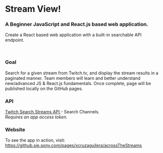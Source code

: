 # Stream View!

### A Beginner JavaScript and React.js based web application.
Create a React based web application with a built-in searchable API endpoint.

<br>

### Goal
Search for a given stream from Twitch.tv, and display the stream results in a paginated manner. Team members will learn and better understand new/advanced JS & React.js fundamentals. Once complete, page will be published locally on the GitHub pages.

### API
<a href="https://dev.twitch.tv/docs/api/reference/#search-channels">Twitch Search Streams API </a> - Search Channels.
<br>
<i>Requires an app access token.</i>

### Website
To see the app in action, visit:
https://github.sie.sony.com/pages/xcruzaguilera/acrossTheStreams

